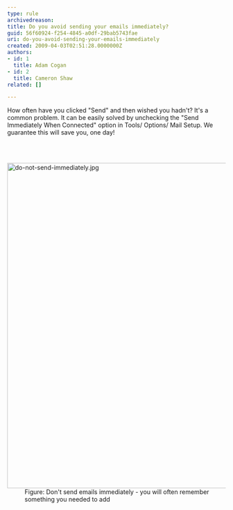 ```yaml
---
type: rule
archivedreason: 
title: Do you avoid sending your emails immediately?
guid: 56f60924-f254-4845-a0df-29bab5743fae
uri: do-you-avoid-sending-your-emails-immediately
created: 2009-04-03T02:51:28.0000000Z
authors:
- id: 1
  title: Adam Cogan
- id: 2
  title: Cameron Shaw
related: []

---
```



<p class="ssw15-rteElement-P">​How often have you clicked &quot;Send&quot; and then wished you hadn't? It's a common problem. It can be easily solved by unchecking the &quot;Send Immediately When Connected&quot; option in Tools/ Options/ Mail Setup. We guarantee this will save you, one day!
<br></p>
<br><excerpt class='endintro'></excerpt><br>
<dl class="image"><dt><img src="/PublishingImages/do-not-send-immediately.jpg" alt="do-not-send-immediately.jpg" style="width&#58;750px;" /></dt><dd>​Figure&#58; Don't send emails immediately - you will often remember something you needed to add</dd></dl>



